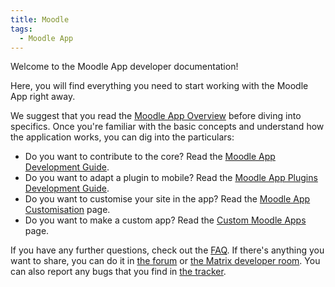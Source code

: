 ```yaml
---
title: Moodle 
tags:
  - Moodle App
---
```


Welcome to the Moodle App developer documentation!

Here, you will find everything you need to start working with the Moodle App right away.

We suggest that you read the [Moodle App Overview](./app/overview.md) before diving into specifics. Once you're familiar with the basic concepts and understand how the application works, you can dig into the particulars:

- Do you want to contribute to the core? Read the [Moodle App Development Guide](./app/development/development-guide.md).
- Do you want to adapt a plugin to mobile? Read the [Moodle App Plugins Development Guide](./app/development/plugins-development-guide/index.md).
- Do you want to customise your site in the app? Read the [Moodle App Customisation](./app/customisation/index.md) page.
- Do you want to make a custom app? Read the [Custom Moodle Apps](./app/customisation/custom-apps.md) page.

If you have any further questions, check out the [FAQ](./app/faq.md). If there's anything you want to share, you can do it in [the forum](https://moodle.org/mod/forum/view.php?id=7798) or [the Matrix developer room](./community/channels.md#chats). You can also report any bugs that you find in [the tracker](https://tracker.moodle.org/browse/MOBILE).
